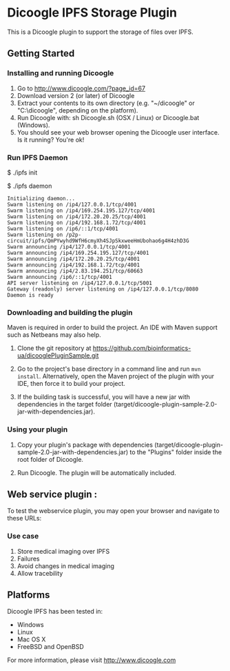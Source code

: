 Dicoogle IPFS Storage Plugin 
========================

This is a Dicoogle plugin to support the storage of files over IPFS. 

Getting Started
---------------

### Installing and running Dicoogle

1. Go to http://www.dicoogle.com/?page_id=67
2. Download version 2 (or later) of Dicoogle
3. Extract your contents to its own directory (e.g. "~/dicoogle" or "C:\dicoogle", depending on the platform).
4. Run Dicoogle with: sh Dicoogle.sh (OSX / Linux) or Dicoogle.bat (Windows).
5. You should see your web browser opening the Dicoogle user interface. Is it running? You're ok!


### Run IPFS Daemon 


$ ./ipfs init

$ ./ipfs daemon


```
Initializing daemon...
Swarm listening on /ip4/127.0.0.1/tcp/4001
Swarm listening on /ip4/169.254.195.127/tcp/4001
Swarm listening on /ip4/172.20.20.25/tcp/4001
Swarm listening on /ip4/192.168.1.72/tcp/4001
Swarm listening on /ip6/::1/tcp/4001
Swarm listening on /p2p-circuit/ipfs/QmPYwyhd9WfH6cmyXh4SJpSkxweeHmUbohao6g4H4zhD3G
Swarm announcing /ip4/127.0.0.1/tcp/4001
Swarm announcing /ip4/169.254.195.127/tcp/4001
Swarm announcing /ip4/172.20.20.25/tcp/4001
Swarm announcing /ip4/192.168.1.72/tcp/4001
Swarm announcing /ip4/2.83.194.251/tcp/60663
Swarm announcing /ip6/::1/tcp/4001
API server listening on /ip4/127.0.0.1/tcp/5001
Gateway (readonly) server listening on /ip4/127.0.0.1/tcp/8080
Daemon is ready
``` 


### Downloading and building the plugin

Maven is required in order to build the project. An IDE with Maven support such as Netbeans may also help.

1. Clone the git repository at https://github.com/bioinformatics-ua/dicooglePluginSample.git

2. Go to the project's base directory in a command line and run `mvn install`. Alternatively, open
   the Maven project of the plugin with your IDE, then force it to build your project.

3. If the building task is successful, you will have a new jar with dependencies in the target
   folder (target/dicoogle-plugin-sample-2.0-jar-with-dependencies.jar).


### Using your plugin

1. Copy your plugin's package with dependencies (target/dicoogle-plugin-sample-2.0-jar-with-dependencies.jar)
   to the "Plugins" folder inside the root folder of Dicoogle.

2. Run Dicoogle. The plugin will be automatically included.


Web service plugin : 
--------------------------------------

To test the webservice plugin, you may open your browser and navigate to these URLs:


### Use case

1) Store medical imaging over IPFS
2) Failures
3) Avoid changes in medical imaging 
4) Allow tracebility 

Platforms
----------

Dicoogle IPFS has been tested in:

- Windows
- Linux
- Mac OS X
- FreeBSD and OpenBSD

For more information, please visit http://www.dicoogle.com

